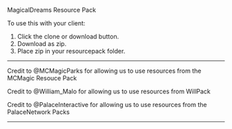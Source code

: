MagicalDreams Resource Pack

To use this with your client:

1. Click the clone or download button. 
2. Download as zip.
3. Place zip in your resourcepack folder.

********************************************************************************************
Credit to @MCMagicParks for allowing us to use resources from the MCMagic Resouce Pack

Credit to @William_Malo for allowing us to use resources from WillPack

Credit to @PalaceInteractive for allowing us to use resources from the PalaceNetwork Packs
********************************************************************************************
